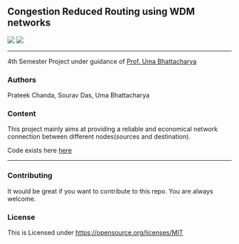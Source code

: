 Congestion Reduced Routing using WDM networks
---------------------------------------------

<p align="center">
  
  <a href="https://github.com/prateekiiest/optical_networking_design/blob/master/Mini%20Project%20Final.pdf"><img src="https://img.shields.io/badge/Paper%20Report-PDF-red.svg"></a>
  <a href="https://github.com/prateekiiest/optical_networking_design/blob/master/Mini%20P.pdf">
      <img src="http://img.shields.io/badge/Slides-PDF-ff9e18.svg">
  </a>
 </p>


----------------------------------------------------------------------------------------------------

4th Semester Project under guidance of [Prof. Uma Bhattacharya](https://scholar.google.co.in/citations?user=624hu-MAAAAJ&hl=en) 


### Authors

Prateek Chanda, Sourav Das, Uma Bhattacharya


### Content

This project mainly aims at providing a reliable and economical network connection between different nodes(sources and destination).


Code exists here [here](https://github.com/prateekiiest/optical_networking_design/blob/master/NetowrkingMiniProject.ipynb)


--------------------------------

### Contributing
It would be great if you want to contribute to this repo. You are always welcome.



### License
This is Licensed under https://opensource.org/licenses/MIT
